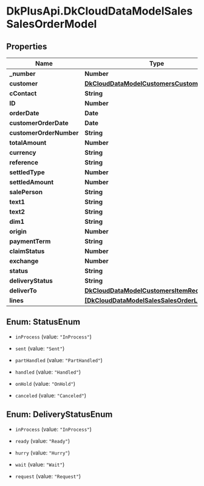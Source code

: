 # DkPlusApi.DkCloudDataModelSalesSalesOrderModel

## Properties
Name | Type | Description | Notes
------------ | ------------- | ------------- | -------------
**_number** | **Number** |  | [optional] 
**customer** | [**DkCloudDataModelCustomersCustomerModel**](DkCloudDataModelCustomersCustomerModel.md) |  | 
**cContact** | **String** |  | [optional] 
**ID** | **Number** |  | [optional] 
**orderDate** | **Date** |  | [optional] 
**customerOrderDate** | **Date** |  | [optional] 
**customerOrderNumber** | **String** |  | [optional] 
**totalAmount** | **Number** |  | [optional] 
**currency** | **String** |  | [optional] 
**reference** | **String** |  | [optional] 
**settledType** | **Number** |  | [optional] 
**settledAmount** | **Number** |  | [optional] 
**salePerson** | **String** |  | [optional] 
**text1** | **String** |  | [optional] 
**text2** | **String** |  | [optional] 
**dim1** | **String** |  | [optional] 
**origin** | **Number** |  | [optional] 
**paymentTerm** | **String** |  | [optional] 
**claimStatus** | **Number** |  | [optional] 
**exchange** | **Number** |  | [optional] 
**status** | **String** |  | [optional] 
**deliveryStatus** | **String** |  | [optional] 
**deliverTo** | [**DkCloudDataModelCustomersItemReciverModel**](DkCloudDataModelCustomersItemReciverModel.md) |  | [optional] 
**lines** | [**[DkCloudDataModelSalesSalesOrderLineModel]**](DkCloudDataModelSalesSalesOrderLineModel.md) |  | [optional] 


<a name="StatusEnum"></a>
## Enum: StatusEnum


* `inProcess` (value: `"InProcess"`)

* `sent` (value: `"Sent"`)

* `partHandled` (value: `"PartHandled"`)

* `handled` (value: `"Handled"`)

* `onHold` (value: `"OnHold"`)

* `canceled` (value: `"Canceled"`)




<a name="DeliveryStatusEnum"></a>
## Enum: DeliveryStatusEnum


* `inProcess` (value: `"InProcess"`)

* `ready` (value: `"Ready"`)

* `hurry` (value: `"Hurry"`)

* `wait` (value: `"Wait"`)

* `request` (value: `"Request"`)




